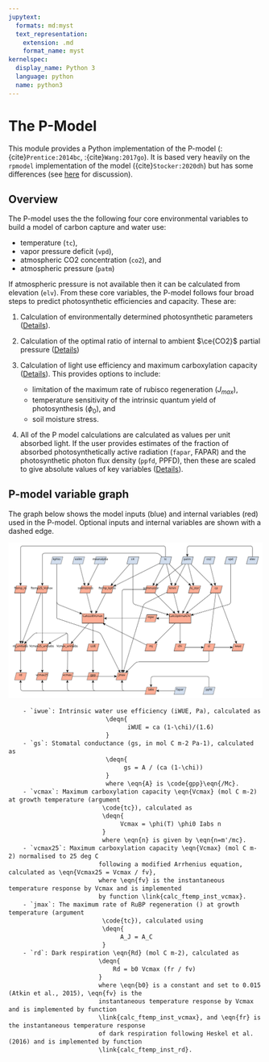 ```yaml
---
jupytext:
  formats: md:myst
  text_representation:
    extension: .md
    format_name: myst
kernelspec:
  display_name: Python 3
  language: python
  name: python3
---
```


# The P-Model

This module provides a Python implementation of the P-model
(:{cite}`Prentice:2014bc`, :{cite}`Wang:2017go`). It is based very heavily on
the `rpmodel` implementation of the model ({cite}`Stocker:2020dh`) but has some
differences (see [here](rpmodel) for discussion).
 
## Overview

The P-model uses the the following four core environmental variables to build a
model of carbon capture and water use:

- temperature (`tc`),
- vapor pressure deficit (`vpd`),
- atmospheric CO2 concentration (`co2`), and
- atmospheric pressure (`patm`)

If atmospheric pressure is not available then it can be calculated from
elevation (`elv`). From these core variables, the P-model follows four broad
steps to predict photosynthetic efficiencies and capacity. These are:

1. Calculation of environmentally determined photosynthetic parameters
   ([Details](optimal_chi#photosynthetic-parameters)).
2. Calculation of the optimal ratio of internal to ambient $\ce{CO2}$ partial
   pressure ([Details](optimal_chi#calculation-of-optimal-chi)) 
3. Calculation of light use efficiency and maximum carboxylation capacity
   ([Details](lue_vcmax)). This provides options to include:

   * limitation of the maximum rate of rubisco regeneration ($J_{max}$),
   * temperature sensitivity of the intrinsic quantum yield of
     photosynthesis ($\phi_0$), and
   * soil moisture stress.

4. All of the P model calculations are calculated as values per unit absorbed
   light. If the user provides estimates of the fraction of absorbed
   photosynthetically active radiation (`fapar`, FAPAR) and the photosynthetic
   photon flux density (`ppfd`, PPFD), then these are scaled to give absolute
   values of key variables ([Details](iabs_scaling)).

## P-model variable graph

The graph below shows the model inputs (blue) and internal variables (red) used
in the P-model. Optional inputs and internal variables are shown with a dashed
edge.

![pmodel.svg](pmodel.svg)






        - `iwue`: Intrinsic water use efficiency (iWUE, Pa), calculated as
                               \deqn{
                                     iWUE = ca (1-\chi)/(1.6)
                               }
        - `gs`: Stomatal conductance (gs, in mol C m-2 Pa-1), calculated as
                               \deqn{
                                    gs = A / (ca (1-\chi))
                               }
                               where \eqn{A} is \code{gpp}\eqn{/Mc}.
        - `vcmax`: Maximum carboxylation capacity \eqn{Vcmax} (mol C m-2) at growth temperature (argument
                              \code{tc}), calculated as
                              \deqn{
                                   Vcmax = \phi(T) \phi0 Iabs n
                              }
                              where \eqn{n} is given by \eqn{n=m'/mc}.
        - `vcmax25`: Maximum carboxylation capacity \eqn{Vcmax} (mol C m-2) normalised to 25 deg C
                             following a modified Arrhenius equation, calculated as \eqn{Vcmax25 = Vcmax / fv},
                             where \eqn{fv} is the instantaneous temperature response by Vcmax and is implemented
                             by function \link{calc_ftemp_inst_vcmax}.
        - `jmax`: The maximum rate of RuBP regeneration () at growth temperature (argument
                              \code{tc}), calculated using
                              \deqn{
                                   A_J = A_C
                              }
        - `rd`: Dark respiration \eqn{Rd} (mol C m-2), calculated as
                             \deqn{
                                 Rd = b0 Vcmax (fr / fv)
                             }
                             where \eqn{b0} is a constant and set to 0.015 (Atkin et al., 2015), \eqn{fv} is the
                             instantaneous temperature response by Vcmax and is implemented by function
                             \link{calc_ftemp_inst_vcmax}, and \eqn{fr} is the instantaneous temperature response
                             of dark respiration following Heskel et al. (2016) and is implemented by function
                             \link{calc_ftemp_inst_rd}.





